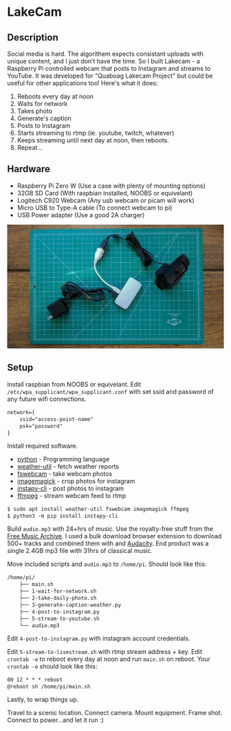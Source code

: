 # LakeCam

## Description

Social media is hard. The algorithem expects consistant uploads with unique content, and I just don’t have the time. So I built Lakecam - a Raspberry Pi controlled webcam that posts to Instagram and streams to YouTube. It was developed for "Quaboag Lakecam Project" but could be useful for other applications too! Here's what it does:

1. Reboots every day at noon
2. Waits for network
3. Takes photo
4. Generate's caption
5. Posts to Instagram
6. Starts streaming to rtmp (ie. youtube, twitch, whatever)
7. Keeps streaming until next day at noon, then reboots.
8. Repeat...

## Hardware

* Raspberry Pi Zero W (Use a case with plenty of mounting options)
* 32GB SD Card (With raspbian installed, NOOBS or equivelant)
* Logitech C920 Webcam (Any usb webcam or picam will work)
* Micro USB to Type-A cable (To connect webcam to pi)
* USB Power adapter (Use a good 2A charger)

![Image of lakecam system](image_lakecam_components.jpg)

## Setup

Install raspbian from NOOBS or equivelant. Edit `/etc/wpa_supplicant/wpa_supplicant.conf` with set ssid and password of any future wifi connections. 

```
network={
    ssid="access-point-name"
    psk="password"
}
```

Install required software.

* [python](https://www.python.org/) - Programming language 
* [weather-util](http://fungi.yuggoth.org/weather/) - fetch weather reports
* [fswebcam](http://www.sanslogic.co.uk/fswebcam/) - take webcam photos
* [imagemagick](https://www.imagemagick.org/) - crop photos for instagram
* [instapy-cli](https://github.com/b3nab/instapy-cli) - post photos to instagram
* [ffmpeg](https://ffmpeg.org/) - stream webcam feed to rtmp

```
$ sudo apt install weather-util fswebcam imagemagick ffmpeg
$ python3 -m pip install instapy-cli
```

Build `audio.mp3` with 24+hrs of music. Use the royalty-free stuff from the [Free Music Archive](http://freemusicarchive.org/). I used a bulk download browser extension to download 500+ tracks and combined them with and [Audacity](https://www.audacityteam.org/). End product was a single 2.4GB mp3 file with 31hrs of classical music.

Move included scripts and `audio.mp3` to `/home/pi`. Should look like this:

```
/home/pi/
    ├── main.sh
    ├── 1-wait-for-network.sh
    ├── 2-take-daily-photo.sh
    ├── 3-generate-caption-weather.py
    ├── 4-post-to-instagram.py
    ├── 5-stream-to-youtube.sh
    └── audio.mp3
```

Edit `4-post-to-instagram.py` with instagram account credentials. 

Edit `5-stream-to-livestream.sh` with rtmp stream address + key.
Edit `crontab -e` to reboot every day at noon and run `main.sh` on reboot. Your `crontab -e` should look like this:

```
00 12 * * * reboot
@reboot sh /home/pi/main.sh
```

Lastly, to wrap things up.

Travel to a scenic location. Connect camera. Mount equipment. Frame shot. Connect to power...and let it run :)

